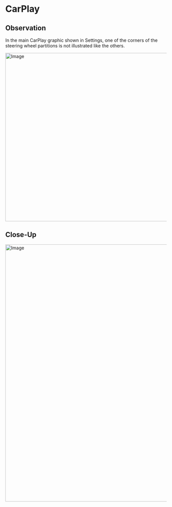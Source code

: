 # CarPlay

## Observation

In the main CarPlay graphic shown in Settings, one of the corners of the steering wheel partitions is not illustrated like the others.

<img width="600" height="524" alt="Image" src="https://github.com/user-attachments/assets/7049fdfe-44f8-4c20-a791-6669c0208624" />

## Close-Up

<img width="800" height="800" alt="Image" src="https://github.com/user-attachments/assets/047752bc-64d4-4665-92de-9a1fafc31afa" />